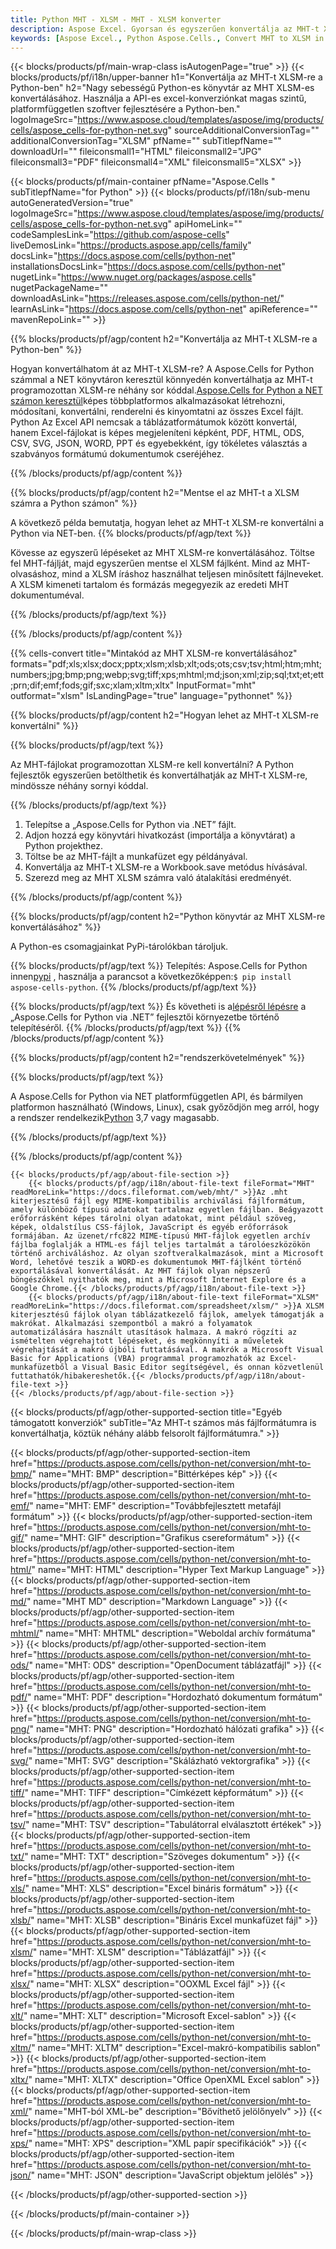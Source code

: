 ```yaml
---
title: Python MHT - XLSM - MHT - XLSM konverter
description: Aspose Excel. Gyorsan és egyszerűen konvertálja az MHT-t XLSM-re a Aspose.Cells-es számmal. Python MHT-XLSM. Python Mentse el az MHT-t XLSM-re. Mentse el az MHT-t XLSM néven a 348173468 használatával.
keywords: [Aspose Excel., Python Aspose.Cells., Convert MHT to XLSM in Python., Save MHT to XLSM using Python., Python MHT to XLSM saveformat., MHT to XLSM Converter., Python Save MHT as XLSM]
---
```

{{< blocks/products/pf/main-wrap-class isAutogenPage="true" >}}
{{< blocks/products/pf/i18n/upper-banner h1="Konvertálja az MHT-t XLSM-re a Python-ben" h2="Nagy sebességű Python-es könyvtár az MHT XLSM-es konvertálásához. Használja a API-es excel-konverziónkat magas szintű, platformfüggetlen szoftver fejlesztésére a Python-ben." logoImageSrc="https://www.aspose.cloud/templates/aspose/img/products/cells/aspose_cells-for-python-net.svg" sourceAdditionalConversionTag="" additionalConversionTag="XLSM" pfName="" subTitlepfName="" downloadUrl="" fileiconsmall1="HTML" fileiconsmall2="JPG" fileiconsmall3="PDF" fileiconsmall4="XML" fileiconsmall5="XLSX" >}}

{{< blocks/products/pf/main-container pfName="Aspose.Cells " subTitlepfName="for Python" >}}
{{< blocks/products/pf/i18n/sub-menu autoGeneratedVersion="true" logoImageSrc="https://www.aspose.cloud/templates/aspose/img/products/cells/aspose_cells-for-python-net.svg" apiHomeLink="" codeSamplesLink="https://github.com/aspose-cells" liveDemosLink="https://products.aspose.app/cells/family" docsLink="https://docs.aspose.com/cells/python-net" installationsDocsLink="https://docs.aspose.com/cells/python-net" nugetLink="https://www.nuget.org/packages/aspose.cells" nugetPackageName="" downloadAsLink="https://releases.aspose.com/cells/python-net/" learnAsLink="https://docs.aspose.com/cells/python-net" apiReference="" mavenRepoLink="" >}}


{{% blocks/products/pf/agp/content h2="Konvertálja az MHT-t XLSM-re a Python-ben" %}}

 Hogyan konvertálhatom át az MHT-t XLSM-re? A Aspose.Cells for Python számmal a NET könyvtáron keresztül könnyedén konvertálhatja az MHT-t programozottan XLSM-re néhány sor kóddal.[Aspose.Cells for Python a NET számon keresztül](https://pypi.org/project/aspose-cells-python/)képes többplatformos alkalmazásokat létrehozni, módosítani, konvertálni, renderelni és kinyomtatni az összes Excel fájlt. Python Az Excel API nemcsak a táblázatformátumok között konvertál, hanem Excel-fájlokat is képes megjeleníteni képként, PDF, HTML, ODS, CSV, SVG, JSON, WORD, PPT és egyebekként, így tökéletes választás a szabványos formátumú dokumentumok cseréjéhez.

{{% /blocks/products/pf/agp/content %}}


{{% blocks/products/pf/agp/content h2="Mentse el az MHT-t a XLSM számra a Python számon" %}}

A következő példa bemutatja, hogyan lehet az MHT-t XLSM-re konvertálni a Python via NET-ben.
{{% blocks/products/pf/agp/text %}}

Kövesse az egyszerű lépéseket az MHT XLSM-re konvertálásához. Töltse fel MHT-fájlját, majd egyszerűen mentse el XLSM fájlként. Mind az MHT-olvasáshoz, mind a XLSM íráshoz használhat teljesen minősített fájlneveket. A XLSM kimeneti tartalom és formázás megegyezik az eredeti MHT dokumentuméval.

{{% /blocks/products/pf/agp/text %}}

{{% /blocks/products/pf/agp/content %}}

{{% cells-convert title="Mintakód az MHT XLSM-re konvertálásához" formats="pdf;xls;xlsx;docx;pptx;xlsm;xlsb;xlt;ods;ots;csv;tsv;html;htm;mht;numbers;jpg;bmp;png;webp;svg;tiff;xps;mhtml;md;json;xml;zip;sql;txt;et;ett;prn;dif;emf;fods;gif;sxc;xlam;xltm;xltx" InputFormat="mht" outformat="xlsm" IsLandingPage="true" language="pythonnet" %}}

{{% blocks/products/pf/agp/content h2="Hogyan lehet az MHT-t XLSM-re konvertálni" %}}

{{% blocks/products/pf/agp/text %}}

Az MHT-fájlokat programozottan XLSM-re kell konvertálni? A Python fejlesztők egyszerűen betölthetik és konvertálhatják az MHT-t XLSM-re, mindössze néhány sornyi kóddal.

{{% /blocks/products/pf/agp/text %}}

1.  Telepítse a „Aspose.Cells for Python via .NET” fájlt.
1.  Adjon hozzá egy könyvtári hivatkozást (importálja a könyvtárat) a Python projekthez.
1.  Töltse be az MHT-fájlt a munkafüzet egy példányával.
1.  Konvertálja az MHT-t XLSM-re a Workbook.save metódus hívásával.
1.  Szerezd meg az MHT XLSM számra való átalakítási eredményét.

{{% /blocks/products/pf/agp/content %}}


{{% blocks/products/pf/agp/content h2="Python könyvtár az MHT XLSM-re konvertálásához" %}}

A Python-es csomagjainkat PyPi-tárolókban tároljuk.

{{% blocks/products/pf/agp/text %}}
 Telepítés: Aspose.Cells for Python innen<a href="https://pypi.org/project/aspose-cells-python/">pypi</a> , használja a parancsot a következőképpen:<code>$ pip install aspose-cells-python</code>.
{{% /blocks/products/pf/agp/text %}}

{{% blocks/products/pf/agp/text %}}
 És követheti is a[lépésről lépésre](https://docs.aspose.com/cells/python-net/getting-started/) a „Aspose.Cells for Python via .NET” fejlesztői környezetbe történő telepítéséről.
{{% /blocks/products/pf/agp/text %}}
{{% /blocks/products/pf/agp/content %}}

{{% blocks/products/pf/agp/content h2="rendszerkövetelmények" %}}

{{% blocks/products/pf/agp/text %}}

 A Aspose.Cells for Python via NET platformfüggetlen API, és bármilyen platformon használható (Windows, Linux), csak győződjön meg arról, hogy a rendszer rendelkezik[Python](https://www.python.org/downloads/) 3,7 vagy magasabb.
 
{{% /blocks/products/pf/agp/text %}}

{{% /blocks/products/pf/agp/content %}}

<!-- aboutfile Starts -->
    {{< blocks/products/pf/agp/about-file-section >}}
        {{< blocks/products/pf/agp/i18n/about-file-text fileFormat="MHT" readMoreLink="https://docs.fileformat.com/web/mht/" >}}Az .mht kiterjesztésű fájl egy MIME-kompatibilis archiválási fájlformátum, amely különböző típusú adatokat tartalmaz egyetlen fájlban. Beágyazott erőforrásként képes tárolni olyan adatokat, mint például szöveg, képek, oldalstílus CSS-fájlok, JavaScript és egyéb erőforrások formájában. Az üzenet/rfc822 MIME-típusú MHT-fájlok egyetlen archív fájlba foglalják a HTML-es fájl teljes tartalmát a tárolóeszközökön történő archiváláshoz. Az olyan szoftveralkalmazások, mint a Microsoft Word, lehetővé teszik a WORD-es dokumentumok MHT-fájlként történő exportálásával konvertálását. Az MHT fájlok olyan népszerű böngészőkkel nyithatók meg, mint a Microsoft Internet Explore és a Google Chrome.{{< /blocks/products/pf/agp/i18n/about-file-text >}}
        {{< blocks/products/pf/agp/i18n/about-file-text fileFormat="XLSM" readMoreLink="https://docs.fileformat.com/spreadsheet/xlsm/" >}}A XLSM kiterjesztésű fájlok olyan táblázatkezelő fájlok, amelyek támogatják a makrókat. Alkalmazási szempontból a makró a folyamatok automatizálására használt utasítások halmaza. A makró rögzíti az ismételten végrehajtott lépéseket, és megkönnyíti a műveletek végrehajtását a makró újbóli futtatásával. A makrók a Microsoft Visual Basic for Applications (VBA) programmal programozhatók az Excel-munkafüzetből a Visual Basic Editor segítségével, és onnan közvetlenül futtathatók/hibakereshetők.{{< /blocks/products/pf/agp/i18n/about-file-text >}}
    {{< /blocks/products/pf/agp/about-file-section >}}
<!-- aboutfile Ends -->

{{< blocks/products/pf/agp/other-supported-section title="Egyéb támogatott konverziók" subTitle="Az MHT-t számos más fájlformátumra is konvertálhatja, köztük néhány alább felsorolt fájlformátumra." >}}

{{< blocks/products/pf/agp/other-supported-section-item href="https://products.aspose.com/cells/python-net/conversion/mht-to-bmp/" name="MHT: BMP" description="Bittérképes kép" >}}
{{< blocks/products/pf/agp/other-supported-section-item href="https://products.aspose.com/cells/python-net/conversion/mht-to-emf/" name="MHT: EMF" description="Továbbfejlesztett metafájl formátum" >}}
{{< blocks/products/pf/agp/other-supported-section-item href="https://products.aspose.com/cells/python-net/conversion/mht-to-gif/" name="MHT: GIF" description="Grafikus csereformátum" >}}
{{< blocks/products/pf/agp/other-supported-section-item href="https://products.aspose.com/cells/python-net/conversion/mht-to-html/" name="MHT: HTML" description="Hyper Text Markup Language" >}}
{{< blocks/products/pf/agp/other-supported-section-item href="https://products.aspose.com/cells/python-net/conversion/mht-to-md/" name="MHT MD" description="Markdown Language" >}}
{{< blocks/products/pf/agp/other-supported-section-item href="https://products.aspose.com/cells/python-net/conversion/mht-to-mhtml/" name="MHT: MHTML" description="Weboldal archív formátuma" >}}
{{< blocks/products/pf/agp/other-supported-section-item href="https://products.aspose.com/cells/python-net/conversion/mht-to-ods/" name="MHT: ODS" description="OpenDocument táblázatfájl" >}}
{{< blocks/products/pf/agp/other-supported-section-item href="https://products.aspose.com/cells/python-net/conversion/mht-to-pdf/" name="MHT: PDF" description="Hordozható dokumentum formátum" >}}
{{< blocks/products/pf/agp/other-supported-section-item href="https://products.aspose.com/cells/python-net/conversion/mht-to-png/" name="MHT: PNG" description="Hordozható hálózati grafika" >}}
{{< blocks/products/pf/agp/other-supported-section-item href="https://products.aspose.com/cells/python-net/conversion/mht-to-svg/" name="MHT: SVG" description="Skálázható vektorgrafika" >}}
{{< blocks/products/pf/agp/other-supported-section-item href="https://products.aspose.com/cells/python-net/conversion/mht-to-tiff/" name="MHT: TIFF" description="Címkézett képformátum" >}}
{{< blocks/products/pf/agp/other-supported-section-item href="https://products.aspose.com/cells/python-net/conversion/mht-to-tsv/" name="MHT: TSV" description="Tabulátorral elválasztott értékek" >}}
{{< blocks/products/pf/agp/other-supported-section-item href="https://products.aspose.com/cells/python-net/conversion/mht-to-txt/" name="MHT: TXT" description="Szöveges dokumentum" >}}
{{< blocks/products/pf/agp/other-supported-section-item href="https://products.aspose.com/cells/python-net/conversion/mht-to-xls/" name="MHT: XLS" description="Excel bináris formátum" >}}
{{< blocks/products/pf/agp/other-supported-section-item href="https://products.aspose.com/cells/python-net/conversion/mht-to-xlsb/" name="MHT: XLSB" description="Bináris Excel munkafüzet fájl" >}}
{{< blocks/products/pf/agp/other-supported-section-item href="https://products.aspose.com/cells/python-net/conversion/mht-to-xlsm/" name="MHT: XLSM" description="Táblázatfájl" >}}
{{< blocks/products/pf/agp/other-supported-section-item href="https://products.aspose.com/cells/python-net/conversion/mht-to-xlsx/" name="MHT: XLSX" description="OOXML Excel fájl" >}}
{{< blocks/products/pf/agp/other-supported-section-item href="https://products.aspose.com/cells/python-net/conversion/mht-to-xlt/" name="MHT: XLT" description="Microsoft Excel-sablon" >}}
{{< blocks/products/pf/agp/other-supported-section-item href="https://products.aspose.com/cells/python-net/conversion/mht-to-xltm/" name="MHT: XLTM" description="Excel-makró-kompatibilis sablon" >}}
{{< blocks/products/pf/agp/other-supported-section-item href="https://products.aspose.com/cells/python-net/conversion/mht-to-xltx/" name="MHT: XLTX" description="Office OpenXML Excel sablon" >}}
{{< blocks/products/pf/agp/other-supported-section-item href="https://products.aspose.com/cells/python-net/conversion/mht-to-xml/" name="MHT-ból XML-be" description="Bővíthető jelölőnyelv" >}}
{{< blocks/products/pf/agp/other-supported-section-item href="https://products.aspose.com/cells/python-net/conversion/mht-to-xps/" name="MHT: XPS" description="XML papír specifikációk" >}}
{{< blocks/products/pf/agp/other-supported-section-item href="https://products.aspose.com/cells/python-net/conversion/mht-to-json/" name="MHT: JSON" description="JavaScript objektum jelölés" >}}

{{< /blocks/products/pf/agp/other-supported-section >}}

{{< /blocks/products/pf/main-container >}}
    
{{< /blocks/products/pf/main-wrap-class >}}
